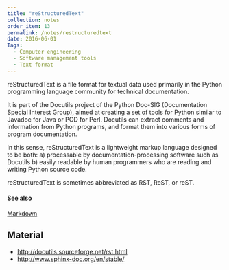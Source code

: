 ```yaml
---
title: "reStructuredText"
collection: notes
order_item: 13
permalink: /notes/restructuredtext
date: 2016-06-01
Tags:
  - Computer engineering
  - Software management tools
  - Text format
---
```


reStructuredText is a file format for textual data used primarily in the Python programming language community for technical documentation.

It is part of the Docutils project of the Python Doc-SIG (Documentation Special Interest Group), aimed at creating a set of tools for Python similar to Javadoc for Java or POD for Perl. Docutils can extract comments and information from Python programs, and format them into various forms of program documentation.

In this sense, reStructuredText is a lightweight markup language designed to be both:
a) processable by documentation-processing software such as Docutils
b) easily readable by human programmers who are reading and writing Python source code.

reStructuredText is sometimes abbreviated as RST, ReST, or reST.


#### See also
[Markdown](/notes/markdown)


## Material
* http://docutils.sourceforge.net/rst.html
* http://www.sphinx-doc.org/en/stable/






